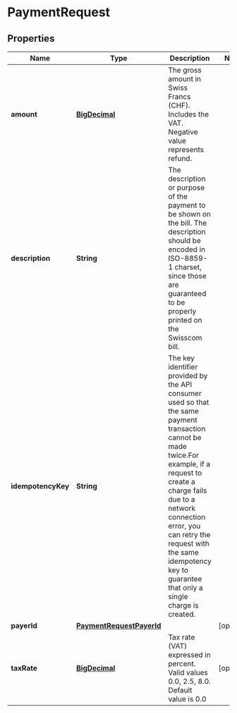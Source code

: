 
# PaymentRequest

## Properties
Name | Type | Description | Notes
------------ | ------------- | ------------- | -------------
**amount** | [**BigDecimal**](BigDecimal.md) | The gross amount in Swiss Francs (CHF). Includes the VAT. Negative value represents refund. | 
**description** | **String** | The description or purpose of the payment to be shown on the bill. The description should be encoded in ISO-8859-1 charset, since those are guaranteed to be properly printed on the Swisscom bill. | 
**idempotencyKey** | **String** | The key identifier provided by the API consumer used so that the same payment transaction cannot be made twice.For example, if a request to create a charge fails due to a network connection error, you can retry the request with the same idempotency key to guarantee that only a single charge is created. | 
**payerId** | [**PaymentRequestPayerId**](PaymentRequestPayerId.md) |  |  [optional]
**taxRate** | [**BigDecimal**](BigDecimal.md) | Tax rate (VAT) expressed in percent. Valid values 0.0, 2.5, 8.0. Default value is 0.0 |  [optional]



